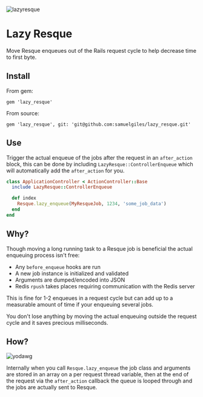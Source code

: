 ![lazyresque](https://user-images.githubusercontent.com/2643026/41417090-4bbacb40-6fe4-11e8-809e-3951e3dcd3a5.jpg)

# Lazy Resque

Move Resque enqueues out of the Rails request cycle to help decrease time to first byte.

## Install

From gem:
```
gem 'lazy_resque'
```

From source:
```
gem 'lazy_resque', git: 'git@github.com:samuelgiles/lazy_resque.git'
```

## Use

Trigger the actual enqueue of the jobs after the request in an `after_action` block, this can be done
by including `LazyResque::ControllerEnqueue` which will automatically add the `after_action` for you.

```ruby
class ApplicationController < ActionController::Base
  include LazyResque::ControllerEnqueue

  def index
    Resque.lazy_enqueue(MyResqueJob, 1234, 'some_job_data')
  end
end
```

## Why?

Though moving a long running task to a Resque job is beneficial the actual enqueuing process isn't free:

- Any `before_enqueue` hooks are run
- A new job instance is initialized and validated
- Arguments are dumped/encoded into JSON
- Redis `rpush` takes places requiring communication with the Redis server

This is fine for 1-2 enqueues in a request cycle but can add up to a measurable amount of time if your enqueuing several jobs.

You don't lose anything by moving the actual enqueuing outside  the request cycle and it saves precious milliseconds.

## How?

![yodawg](https://user-images.githubusercontent.com/2643026/41434108-9f6acd2a-7012-11e8-9ee6-9925090802db.png)

Internally when you call `Resque.lazy_enqueue` the job class and arguments are stored in an array on a per request thread variable, then at the end of the request via the `after_action` callback the queue is looped through and the jobs are actually sent to Resque.
